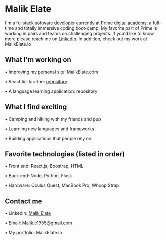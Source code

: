 # Malik Elate

I'm a fullstack software developer currently at <a href="https://primeacademy.io/">Prime digital academy</a>, a full-time and totally immersive coding boot-camp. My favorite part of Prime is working in pairs and teams on challenging projects. If you'd like to know more please reach me on <a href="https://www.linkedin.com/in/malik-elate-829226200/" target="_blank">LinkedIn</a>. In addition, check out my work at MalikElate.io

## What I'm working on 
• Improving my personal site: MalikElate.com 

• React tic-tac-toe: <a href="">repository</a>

• A language learning application: repository 

## What I find exciting 
• Camping and hiking with my friends and pup 

• Learning new languages and frameworks 

• Building applications that people rely on

## Favorite technologies (listed in order)
• Front end: React.js, Boostrap, HTML 

• Back end: Node, Python, Flask 

• Hardware: Oculus Quest, MacBook Pro, Whoop Strap

## Contact me
• LinkedIn: <a href="https://www.linkedin.com/in/malik-elate-829226200/" target="_blank">Malik Elate</a>

• Email: Malik.e1955@gmail.com

• My portfolio: MalikElate.io

